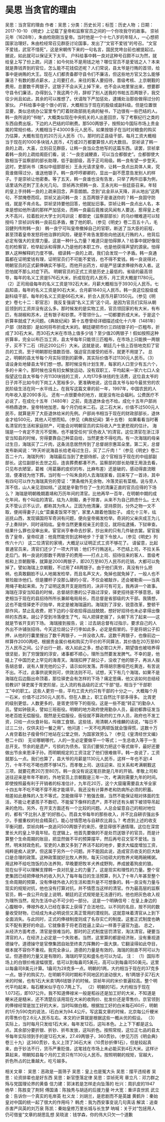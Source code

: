 # 吴思  当贪官的理由

吴思：当贪官的理由
作者：吴思；分类：历史长河；标签：历史人物 ；日期：2017-10-10
《明史》上记载了皇帝和监察官员之间的一个你攻我守的故事。
崇祯元年（1628年），朱由检刚刚当皇帝。当时他是一个十七八岁的年轻人，一心想把国家治理好。朱由检经常召见群臣讨论国事，发出了“文官不爱钱”的号召。“文官不爱钱，武官不惜死”，这是宋朝传下来的一句名言，国民党垮台前也被提起过。据说，如此就可以保证天下太平。
户科给事中韩一良对这种号召颇不以为然，就给皇上写了份上疏，问道：如今何处不是用钱之地？哪位官员不是爱钱之人？本来就是靠钱弄到的官位，怎么能不花钱偿还呢？人们常说，县太爷是行贿的首领，给事中是纳贿的大王。现在人们都责备郡守县令们不廉洁，但这些地方官又怎么能够廉洁？有数的那点薪水，上司要打点，来往的客人要招待，晋级考核、上京朝觐的费用，总要数千两银子。这银子不会从天上掉下来，也不会从地里冒出来，想要郡守县令们廉洁，办得到么？我这两个月，辞却了别人送我的书帕五百两银子，我交往少尚且如此，其余的可以推想了。伏请陛下严加惩处，逮捕处治那些做得过分的家伙。
户科给事中是个很小的官，大概相当于现在的股级或副科级。但是位置很显要，类似总统办公室里专门盯着财政部挑毛病的秘书，下边很有一些巴结的人。韩一良所说的“书帕”，大概类似现在中央机关的人出差回京，写了考察纪行之类的东西自费出版，下边的人巴结的印刷费。那500两银子，按照如今国际市场上贵金属的常规价格，大概相当于43000多元人民币。如果按银子在当时对粮食的购买力估算，大概有现在的20万元人民币（1）。那时的正县级干部，每月工资大概相当于现在的1000多块钱人民币，4万或20万都要算惊人的大数目。
崇祯读了韩一良的上疏，大喜，立刻召见群臣，让韩一良当众念他写的这篇东西。读罢，崇祯拿着韩一良的上疏给阁臣们看，说：“一良忠诚鲠直，可以当佥都御史”。佥都御使大致相当于监察部的部长助理，低于副部级，高于正司局级。韩一良有望一步登天。
这时，吏部尚书（类似中组部部长）王永光请求皇帝，让韩一良点出具体人来，究竟谁做得过分，谁送他银子。韩一良哼哼卿卿的，显出一副不愿意告发别人的样子。于是崇祯让他密奏。等了五天，韩一良谁也没有告发，只举了两件旧事为例，话里话外还刺了王永光几句。
崇祯再次把韩一良、王永光和一些廷臣召来。年轻的皇上手持韩一良的上疏来回念，声音朗朗。念到“此金非从天降，非从地出”这两句，不禁掩卷而叹。崇祯又追问韩一良：五百两银子是谁送你的？韩一良固守防线，就是不肯点名。崇祯坚持要他回答，他就扯旧事。崇祯让韩一良点出人名，本来是想如他所请的那样严加惩处，而韩一良最后竟推说风闻有人要送，惹得皇上老大不高兴，拉着脸对大学士刘鸿训说：都御史（监察部部长）的乌纱帽难道可以轻授吗？崇祯训斥韩一良前后矛盾，撤了他的职。（参见《明史》卷二百五十八，毛羽健列传附韩一良）
韩一良宁可叫皇帝撤掉自己的官职，断送了当大臣的前程，甚至顶着皇帝发怒将他治罪的风险，硬是不肯告发那些向他送礼行贿的人，他背后必定有强大的支撑力量。这是一种什么力量？难道只是怕得罪人？给事中就好像现在的检察官，检举起诉和得罪人乃是他的本职工作，也是他获得声望的源泉。怕得罪人这种解释的力度不够。
细读韩一良的上疏，我们会发现一个矛盾。韩一良通篇都在证明爱钱有理，证明官员们不可能不爱钱，也不得不爱钱。韩一良说得对，明朝官员的正式薪俸确实不够花。而他开出药方，却是严惩谋求俸禄外收入者。这恐怕就不那么对症下药。
明朝官员的正式工资是历史上最低的。省级的最高领导，每年的名义工资是576石大米，折成现在的人民币，月工资大概是11780元。（2）正司局级每年的名义工资是192石大米，月薪大概相当于3930元人民币。七品知县，每年的名义工资是90石大米，合月薪1840元人民币。韩一良这位股级或副科级干部，每年的名义工资是66石大米，折合人民币月薪1350元。（参见《明史》卷七十二：职官志）
我反复强调“名义工资”这个词，是因为官员们实际从朝廷领到的工资并没有这么多。那时候发的是实物工资，官员领回家的有大米，有布匹，有胡椒和苏木，还有银子和钞票。不管领什么，一切都要折成大米。于是这个折算率就成了大问题。《典故纪闻》第十五卷曾经详细描述成化十六年（1481年）户部（财政部）是如何将布折成大米的。朝廷硬把市价三四钱银子的一匹粗布，折成了30石大米。而30石大米在市场上值多少钱？至少值20两银子！假如按照这种折算率，完全以布匹当工资，县太爷每年只能领三匹粗布，在市场上只能换一两银子，买不下二石（将近200公斤）大米。这就是说，朝廷几十倍上百倍地克扣了官员的工资。至于明朝那贬值数百倍、强迫官员接受的纸币，就更不用提了。
总之，明朝的县太爷每个月实际领到的薪俸，其实际价值不过1130元人民币。（3）
请设身处地替县太爷们想一想。那时候没有计划生育，每家的人口至少有五六个，多的十来个。那时候也没有妇女解放运动，没有双职工，平均起来一家六七口人全指望这位县太爷每个月1130块钱的工资，人均170多块钱的生活费，这位县太爷的日子并不比如今的下岗工人宽裕多少。更准确地说，这位县太爷与如今最贫穷的农民阶级生活在同一水平线上。在我写这篇文章的前一年，1997年，中国农民的人均年收入是2090多元。
还有一点很要命的地方，就是没有社会福利。公费医疗不必说了，在成化十五年（1480年）之前，竟连退休金也不给。成化十五年户部尚书杨鼎退休，皇帝特地加恩，每个月仍给米二石。这二石大米，价值不过500元人民币，就算是开了大臣退休给米的先例。户部尚书相当于现在的财政部部长，退休金才给500元，其他人可想而知。（参见《典故纪闻》第十五卷）
如果看看当时著名清官的生活和家庭财产，可能会对明朝官员的实际收入产生更悲观的估计。
海瑞是一个肯定不贪污不受贿，也不接受任何“灰色收入”的清官。这位清官在浙江淳安当知县的时候，穷得要靠自己种菜自给，当然更舍不得吃肉。有一次海瑞的母亲过生日，海瑞买了二斤肉，这条消息居然传到了总督胡宗惠耳朵里。第二天，总督发布新闻说：“昨天听说海县长给老母过生日，买了二斤肉！”（参见《明史》卷二百二十六，海瑞列传）
海瑞最后当到了吏部侍郎，这个官相当于现在的中组部副部长。这位副部长去世之后，连丧葬费都凑不齐。监察部的部长助理王用汲去看，只见布衣陋室，葛帷（用葛藤的皮织的布，比麻布差）还是破的，感动得直流眼泪，便凑钱为他下葬。当时有一个叫朱良的人去海瑞家看，回来写了一首诗，其中有四句可以作为海瑞真穷的旁证：“萧条棺外无余物，冷落灵前有菜根。说与旁人浑不信，山人亲见泪如倾。”
这就是辛勤节俭了一生的清廉正直的官员应得的下场么？
海瑞是明朝晚期嘉靖和万历年间的清官。比他再早一百年，在明朝中期的成化年间，有个叫纮的清官。纮为人刚毅，勇于除害，从来不为自己顾虑什么。士大夫不管认识不认识，都称其为伟人。正因为他清廉，坚持原则，分外之物一文不取，便闹得妻子儿女“菜羹麦饭常不饱”，家里人跟着他饿肚子。
成化十三年，纮巡抚山西，发现镇国将军奇涧有问题，便向皇帝揭发检举。奇涧的父亲庆成王为儿子上奏辩护，同时诬陷纮。皇帝当然更重视亲王的意见，就将纮逮捕，下狱审查。结果什么罪也没审出来。宦官尚亨奉命去抄家，抄出来的只有几件破衣裳。宦官报告了皇帝，皇帝叹道：他竟然能穷到这种地步？于是下令放人。（参见《明史》列传六十六）
这二位清官的家境，大概足以证明正式工资不够花了。
请留意，比起普通官员来，清官们还少了一项大开销：他们不行贿送礼，不巴结上司，不拉关系走后门。韩一良说的那数千两银子的费用——打点上司、招待往来的客人、晋级考核和上京朝觐等，就算是2000两银子，即20万至80万人民币的花销，大都可以免掉了。譬如海瑞上京朝觐，不过用了48两银子。由于他们真穷，真没有什么把柄，也真敢翻脸不认人地揭发检举，而且名声又大，免掉也就免掉了，一般人也不冒险敲诈他们。但是腰杆子没那么硬的小官，不仅会被敲诈，还会被勒索——当真用绳子勒起来索。为了证明这类开支是刚性的，决非可有可无，我再讲一个故事。
海瑞在淳安当知县的时候，总督胡宗惠的公子路过淳安，驿吏招待是不够意思。驿吏相当于现在的县招待所所长兼邮电局局长，而总督是省部级的大干部。我猜想，这也不能怪驿吏不识抬举，肯定是被海瑞逼的。海瑞到了淳安，锐意改革，整顿干部作风，禁止乱收费，把下边的小官收拾得战战兢兢，想好好招待也未必拿得出像样的东西来。胡公子受到冷落便生了气，叫人把驿吏捆了，头朝下吊了起来——这就是节省开支的下场。
海瑞接到报告，说：过去胡总督有过指示，要求自己的人外出不许铺张招待。今天这位胡公子行李如此多，必定是假冒的。于是将胡公子扣押，从他的行囊里搜出了数千两银子，一并没收入库。这数千两银子，也像前边一样算作2000两吧，根据贵金属价格和购买力平价的不同算法，其价值在20万至80万人民币之间。公子出行一趟，收入如此之多，想必胃口大开，期望值也被培养得很坚挺，到了穷馊馊的淳安，诸事都不顺心，理所当然要发发脾气。不幸的是，他碰上了中国历史上罕见的海青天。海瑞扣押了胡公子，没收了他的银子，再派人报告胡总督，说有人冒充他的公子，请示如何发落。弄得胡宗惠哑巴吃黄连，有苦说不出。不过，此事供说笑则可，供效法则不可。试想，天下有几个海瑞，如果不是海瑞在后边豁出命顶着，那位驿吏会有怎样的下场？痛定思痛，他又该如何总结经验教训?
驿吏属于胥吏阶层，比入流的有品级的正式“干部”低，相当于“干部职工”中的职工。这些人更穷一些，平均工资大约只有干部的十分之一，大概每个月一石米，价值不过250元人民币。但在人数上，职工自然比干部多得多。
比胥吏的级别更低，人数更多的，是胥吏领导下的衙役。这是一些不能“转正”的勤杂人员。譬如钟鼓夫，譬如三班衙役。明朝的地方政府使用勤杂人员，最初都靠征发当地老百姓无偿服役。既然是无偿服役，衙役就不算政府的工作人员，政府也不发工资，只给一点伙食补贴，叫做工食银。这些钱，用清朝人传维麟的话说，“每日不过三二分，仅供夫妇一餐之用”。他问道：一天不吃两顿饭就会饿得慌，这数十万人肯空着肚子瘦骨伶仃地站在公堂之侧，为国家效劳么？（参见《皇清经世文编》卷二十四）
无论哪朝哪代，人的一生必定要做平一个等式；一生总收入等于一生总开支。节余的是遗产，亏损的为债务。官员们要努力把这个等式做平，最好还要做出节余来恩泽子孙。而明朝规定的工资注定了他们很难做平。韩一良说了，工资就那么一点。我们也算了，县大爷的月薪是1130元人民币，这样一年也不足l.4万，十年不吃不喝也攒不够14万。而孝敬上司、送往迎来、拉关系和考满朝觐这三项，就要花费20万至80万。韩一良没有说这笔巨款是几年的开销。孝敬上司和送往迎来是年年不断的，外地官员上京朝觐是三年一次，考满则需要九年的时间。即使按照最有利于开销者的标准估计，九年花20万，这个大窟窿需要县太爷全家十四五年不吃不喝不穿不用才能填平。我还没有计算养老和防病所必须的积蓄。
相差如此悬殊的人生不等式，怎能做得平？勉强去做，当然不能保证相对体面的生活，不能让老婆孩子不数叨，不能留下像样的遗产，弄不好还有头朝下被领导吊起来的危险。另外，在开支方面还有一个比较的问题。人总会留意自己的相对地位的，都有“不比别人差”的好胜心。而县太爷每年的那些收入，并不比自耕农强出多少。手握重权的社会精英们，能心甘情愿地与自耕农比肩么？
考虑到上述的收支平衡问题，崇祯向韩一良追问500两银子的来历，便显得很不通情理。这位在深宫里长大的皇上毕竟年轻。在逻辑上，他首先要做的不是处罚送银子的官员，而是计算整个生命周期的账目，把显然做不平的预算摆平，然后再号召文官不爱钱。当然，明末财政危机，官吏的人数又多到了养活不起的地步，要求大幅度增加工资，纯粹是痴人说梦。但这属于另外一个问题。并不能因此说，造成官员收支的巨大缺口是合理的政策。这种政策就好比牧人养狗，每天只给硕大的牧养犬喝两碗稀粥。用这种不给吃饱饭的办法养狗，早晚要把牧羊犬养成野狗，养成披着狗皮的狼。
现在似乎可以理解支撑韩一良对抗皇上的力量了。这是现实和理性的力量。整个官吏集团已经把俸禄外的收入列入了每年每日的生活预算，列入了十年八年甚至整个生命周期的预算，没有俸禄外收入的生活和晋升是不可想象的。韩一良没有力量与现实的规矩对抗，他也没有打算对抗，并不情愿当这样的清官。作为最高层的监察官员，韩一良公开向皇上说明，朝廷的正式规矩是无法遵行的。他也把灰色收入视为理所当然，视为生活中必不可少的一部分。
这是一个明确信号：在皇上身边的心腹眼中，俸禄外收入已经在事实上获得了合法地位。以不同的名目，按不同的数量收受财物，已经成为未必明说但又真正管用的潜规则。这就意味着清官从上到下全面消失。与此同时，正式的俸禄制度则成了名存实亡的制度。这套正式制度也确实不配有更好的命运，它就像善于将老百姓逼上梁山一样善于逼官为盗。
总之，从经济方面考虑，清官是很难当的。那时的正式制度惩罚清官，淘汰清官。硬要当清官的人，在经济上必定是一个失败者。当然，这里算的都是经济账，没有重视道德操守。道德操守是官僚集团自始至终卖力挥舞的一面大旗，它翻滚得如此夺目，根本就不容你不重视。我完全承认，道德的力量是有效的，海瑞的刚直不阿可以为证。但道德的力量又是有限的，海瑞的罕见和盛名也可以为证。
注：
（1）国际市场上的白银价格波幅很宽，低可以到每盎司5美元，高可以到每盎司50美元。这里以每盎司8美元计算。1盎司为28克多一点。明朝的1两，大约相当于现在的37克多一点。银子的购买力，在明朝不同时期和不同地区的波动很大，有1两银子买7石大米的时候，也有1石大米卖1两6钱银子的时候。崇祯年间的米价普遍较高。整个明代平均起来，每石粳米似乎在0.7两上下。
（2）明朝的1石，大约相当于现在1.073石，即107公升。我不知道俸禄米一般是稻谷还是加工好的大米，不知道是粳米还是糙米，还不清楚应该用现在大米的收购价、批发价还是零售价。京官领到的俸禄经常是加工好的大米，当时叫做白粮。根据加工好的白米每石l60斤，明朝的1斤为590克的说法，l石白米为94.4公斤。写这篇文章的时候，北京每公斤粳米的零售价在2.6元人民币左右。本文的计算就是根据这些一概从优的假设。
（3）实际上，当时每月只发给1石大米，每年发12石，这叫本色。上上下下都是这么点。其余部分要折银、折钞、折布发放，这叫折色。按照常规，这位正七品的县太爷每年实际领到手的是12石大米，27.49两银子，360贯钞。（参见万历《明会典》卷三十九）这360贯钞，名义上顶了36石大米（10贯钞折俸1石），但是较起真来，由于钞法不行，货币严重贬值，这笔钱在市场上未必能买到4石大米。这样计算起来，明朝知县每个月的工资只有1130元人民币。按照明朝的规矩，官越大，折色所占的比重越大，吃亏越多。

相关文章：
吴思：恶政是一面筛子
吴思：皇上也是冤大头
吴思：摆平违规者
吴思：论资排辈也是好东西
吴思：新官堕落定律
吴思：崇祯死弯
章立凡：邓力群之殇与党国理论界的黄昏
信力建：郭沫若是怎样走向坠落的
杜兴：周扒皮的1947
杨早：陈胜变了荆轲
傅国涌：陈独秀与胡适的后援力量
叶大宽：重评袁世凯
武立金：告诉你一个真实的毛岸英
杜义龙：刘胡兰，是悲剧而不是英雄
黄鹤升：秦始皇对中国的统一起了很大的作用吗？
韩虎：我为西安事变说几句真话
解滨：追查杀害严凤英的刘万泉
陈凯：秦始皇修万里长城与长生梦
呐喊：关于对“包拯用人仍可借鉴”文章的胡思乱想
吴晓波：钱学森，你的伟大只欠一个道歉